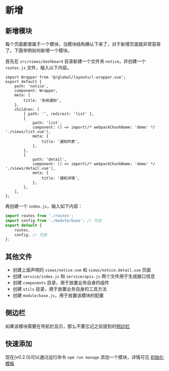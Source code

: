 # 新增

## 新增模块

每个页面都隶属于一个模块，当模块结构确认下来了，对于新增页面就非常容易了。下面举例如何新增一个模块。

首先在 `src/views/dashboard` 目录新建一个文件夹 `notice`，并创建一个 `routes.js` 文件，输入以下内容。

```javscript
import Wrapper from '@/global/layouts/l-wrapper.vue';
export default {
    path: 'notice',
    component: Wrapper,
    meta: {
        title: '系统通知',
    },
    children: [
        { path: '', redirect: 'list' },
        {
            path: 'list',
            component: () => import(/* webpackChunkName: 'demo' */ './views/list.vue'),
            meta: {
                title: '通知列表',
            },
        },
        {
            path: 'detail',
            component: () => import(/* webpackChunkName: 'demo' */ './views/detail.vue'),
            meta: {
                title: '通知详情',
            },
        },
    ],
};
```

再创建一个 `index.js`，输入如下内容：

```javascript
import routes from './routes';
import config from './module/base'; // 可选
export default {
    routes,
    config, // 可选
};

```

## 其他文件

+ 创建上面声明的 `views/notice.vue` 和 `views/notice.detail.vue` 页面
+ 创建 `service/index.js` 和 `service/apis.js` 两个文件用于生成接口信息
+ 创建 `components` 目录，用于放置业务自身的组件
+ 创建 `utils` 目录，用于放置业务自身的工具方法
+ 创建 `module/base.js`，用于放置该模块的配置

## 侧边栏

如果该模块需要在导航栏显示，那么不要忘记之前提到的[侧边栏](/guide/essentials/nav.html)

## 快速添加

现在(v0.2.0)可以通过运行命令 `npm run manage` 添加一个模块，详情可见 [初始化模板](/guide/advanced/template.html)
